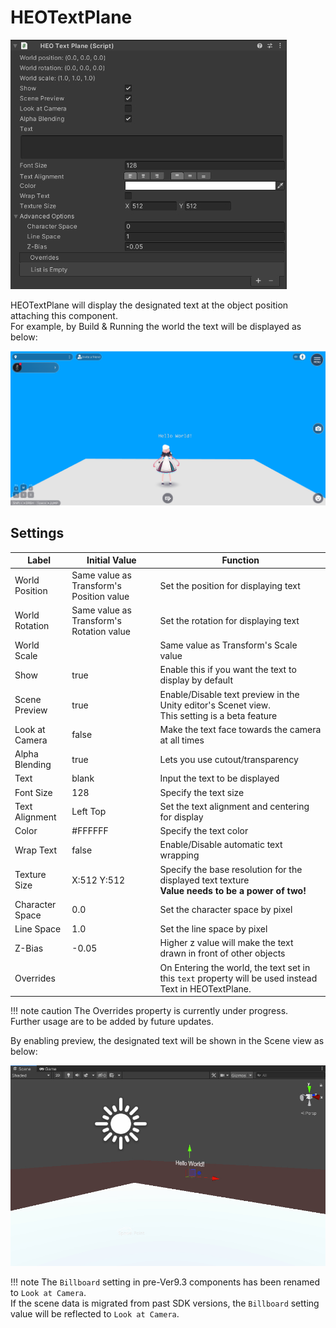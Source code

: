 
# HEOTextPlane
![HEOTextPlane_1](img/HEOTextPlane_1.jpg)

HEOTextPlane will display the designated text at the object position attaching this component.<br>
For example, by Build & Running the world the text will be displayed as below: 

![HEOTextPlane_3](img/HEOTextPlane_3.jpg)

## Settings

| Label | Initial Value | Function |
| ----   | ---- | ---- |
| World Position | Same value as Transform's Position value | Set the position for displaying text |
| World Rotation | Same value as Transform's Rotation value | Set the rotation for displaying text |
| World Scale |  | Same value as Transform's Scale value | Set the scale for displaying text |
| Show | true | Enable this if you want the text to display by default |
| Scene Preview | true | Enable/Disable text preview in the Unity editor's Scenet view.<br> This setting is a beta feature | 
| Look at Camera | false |  Make the text face towards the camera at all times |
| Alpha Blending | true | Lets you use cutout/transparency |
| Text | blank | Input the text to be displayed |
| Font Size | 128 |  Specify the text size |
| Text Alignment | Left Top | Set the text alignment and centering for display |
| Color | #FFFFFF | Specify the text color |
| Wrap Text | false | Enable/Disable automatic text wrapping |
| Texture Size | X:512 Y:512 | Specify the base resolution for the displayed text texture <br> **Value needs to be a power of two!** |
| Character Space | 0.0| Set the character space by pixel |
| Line Space | 1.0 | Set the line space by pixel |
| Z-Bias | -0.05 | Higher z value will make the text drawn in front of other objects |
| Overrides | | On Entering the world, the text set in this `text` property will be used instead Text in HEOTextPlane. |

!!! note caution
    The Overrides property is currently under progress.<br>
    Further usage are to be added by future updates.

By enabling preview, the designated text will be shown in the Scene view as below:

![HEOTextPlane_2](img/HEOTextPlane_2.jpg)

!!! note
    The `Billboard` setting in pre-Ver9.3 components has been renamed to `Look at Camera`.<br>
    If the scene data is migrated from past SDK versions, the `Billboard` setting value will be reflected to `Look at Camera`.